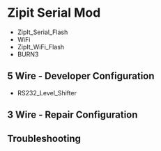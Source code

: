 # Zipit Serial Mod
* ZipIt_Serial_Flash
* WiFi
* ZipIt_WiFi_Flash
* BURN3
## 5 Wire - Developer Configuration
* RS232_Level_Shifter
## 3 Wire - Repair Configuration
## Troubleshooting

